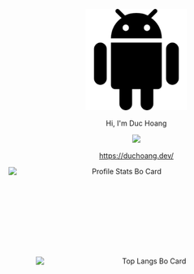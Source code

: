 <p align="center"><img height="200px" src="https://github.com/DucSDE/DucSDE/blob/master/android.png" alt="Android Logo" /></p>
<p align="center">Hi, I'm Duc Hoang</p>
<p align="center"><a href="https://github.com/DucSDE">
  <img src="https://komarev.com/ghpvc/?username=DucSDE&style=flat-square&color=orange" />
</a></p>
<p align="center"><a href="https://duchoang.dev/">https://duchoang.dev/</a></p>
<div align="center">
<img align="left" width="450px" height="177px" 
     src="https://github-readme-stats.vercel.app/api?username=DucSDE&theme=radical" 
     alt="Profile Stats Bo Card" />
<img align="right" width="450px" height="177px"  
     src="https://github-readme-stats.vercel.app/api/top-langs/?username=DucSDE&langs_count=10&layout=compact&line_height=20&title_color=7A7ADB&icon_color=2234AE&text_color=D3D3D3&bg_color=0,000000,130F40" 
     alt="Top Langs Bo Card" />
</div>
